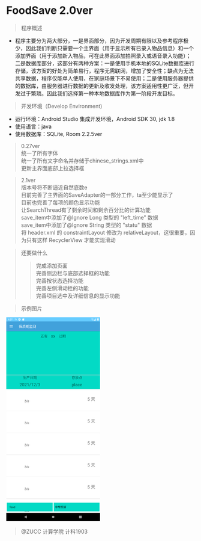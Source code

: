 # FoodSave 2.0ver

> 程序概述

- 程序主要分为两大部分，一是界面部分，因为开发周期有限以及参考程序极少，因此我们判断只需要一个主界面（用于显示所有已录入物品信息）和一个添加界面（用于添加新入物品，可在此界面添加拍照录入或语音录入功能）；二是数据库部分，这部分有两种方案：一是使用手机本地的SQLite数据库进行存储，该方案的好处为简单易行，程序无需联网，增加了安全性；缺点为无法共享数据，程序仅能单人使用，在家庭场景下不易使用；二是使用服务器提供的数据库，由服务器进行数据的更新及收发处理，该方案适用性更广泛，但开发过于繁琐。因此我们选择第一种本地数据库作为第一阶段开发目标。

>开发环境（Develop Environment)

- 运行环境：Android Studio 集成开发环境，Android SDK 30, jdk 1.8
- 使用语言：java
- 使用数据库：SQLite, Room 2.2.5ver

> 0.27ver<br/>
> 统一了所有字体<br/>
> 统一了所有文字命名并存储于chinese_strings.xml中<br/>
> 更新主界面底部上拉选择框<br/>

>2.1ver<br/>
>版本号将不断逼近自然底数e<br/>
>目前完善了主界面的SaveAdapter的一部分工作，ta至少能显示了<br/>
>目前也完善了每项的颜色显示功能<br/>
>让SearchThread有了剩余时间和剩余百分比的计算功能<br/>
>save_item中添加了@Ignore Long 类型的 "left_time" 数据<br/>
>save_item中添加了@Ignore String 类型的 "statu" 数据<br/>
>将 header.xml 的 constraintLayout 修改为 relativeLayout，这很重要，因为只有这样 RecyclerView 才能实现滑动

>还要做什么
>>完成添加页面<br/>
>>完善侧边栏与底部选择框的功能<br/>
>>完善按状态选择功能<br/>
>>完善左侧滑动栏的功能<br/>
>>完善项目选中及详细信息的显示功能<br/>

>示例图片
<img src="./README_pic/demo1.png" alt="alt"  width="250px"/>

>@ZUCC 计算学院 计科1903
